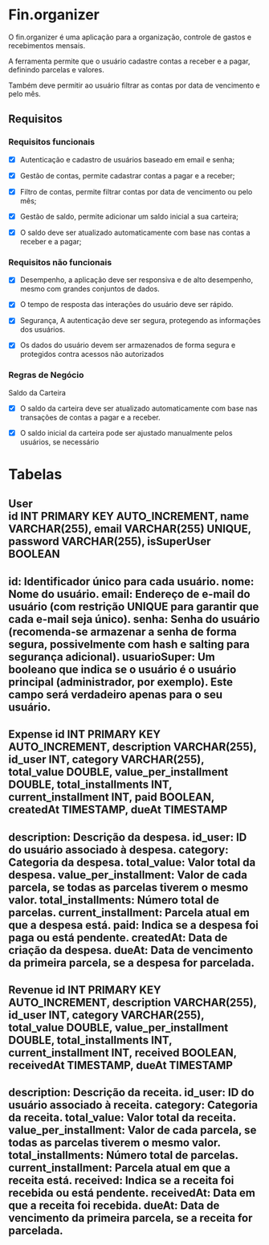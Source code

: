 # Fin.organizer

O fin.organizer é uma aplicação para a organização, controle de gastos e recebimentos mensais.

A ferramenta permite que o usuário cadastre contas a receber e a pagar, definindo parcelas e valores.

Também deve permitir ao usuário filtrar as contas por data de vencimento e pelo mês.


## Requisitos

### Requisitos funcionais

- [x] Autenticação e cadastro de usuários baseado em email e senha;
- [x] Gestão de contas, permite cadastrar contas a pagar e a receber;
- [x] Filtro de contas, permite filtrar contas por data de vencimento ou pelo mês;
- [x] Gestão de saldo, permite adicionar um saldo inicial a sua carteira;
- [x] O saldo deve ser atualizado automaticamente com base nas contas a receber e a pagar;


### Requisitos não funcionais

- [x] Desempenho, a aplicação deve ser responsiva e de alto desempenho, mesmo com grandes conjuntos de dados.
- [x] O tempo de resposta das interações do usuário deve ser rápido.
- [x] Segurança, A autenticação deve ser segura, protegendo as informações dos usuários.
- [x] Os dados do usuário devem ser armazenados de forma segura e protegidos contra acessos não autorizados


### Regras de Negócio

Saldo da Carteira
- [x] O saldo da carteira deve ser atualizado automaticamente com base nas transações de contas a pagar e a receber.
- [x] O saldo inicial da carteira pode ser ajustado manualmente pelos usuários, se necessário



# Tabelas

User  
id INT PRIMARY KEY AUTO_INCREMENT,
name VARCHAR(255),
email VARCHAR(255) UNIQUE,
password VARCHAR(255),
isSuperUser BOOLEAN
--------------------------------
id: Identificador único para cada usuário.
nome: Nome do usuário.
email: Endereço de e-mail do usuário (com restrição UNIQUE para garantir que cada e-mail seja único).
senha: Senha do usuário (recomenda-se armazenar a senha de forma segura, possivelmente com hash e salting para segurança adicional).
usuarioSuper: Um booleano que indica se o usuário é o usuário principal (administrador, por exemplo). Este campo será verdadeiro apenas para o seu usuário.
------------------------------------

Expense
id INT PRIMARY KEY AUTO_INCREMENT,
description VARCHAR(255),
id_user INT,
category VARCHAR(255),
total_value DOUBLE,
value_per_installment DOUBLE,
total_installments INT,
current_installment INT,
paid BOOLEAN,
createdAt TIMESTAMP,
dueAt TIMESTAMP 
-------------------------------------------
description: Descrição da despesa.
id_user: ID do usuário associado à despesa.
category: Categoria da despesa.
total_value: Valor total da despesa.
value_per_installment: Valor de cada parcela, se todas as parcelas tiverem o mesmo valor.
total_installments: Número total de parcelas.
current_installment: Parcela atual em que a despesa está.
paid: Indica se a despesa foi paga ou está pendente.
createdAt: Data de criação da despesa.
dueAt: Data de vencimento da primeira parcela, se a despesa for parcelada.
------------------------------------------------


Revenue
id INT PRIMARY KEY AUTO_INCREMENT,
description VARCHAR(255),
id_user INT,
category VARCHAR(255),
total_value DOUBLE,
value_per_installment DOUBLE,
total_installments INT,
current_installment INT,
received BOOLEAN,
receivedAt TIMESTAMP,
dueAt TIMESTAMP
---------------------------------------------------
description: Descrição da receita.
id_user: ID do usuário associado à receita.
category: Categoria da receita.
total_value: Valor total da receita.
value_per_installment: Valor de cada parcela, se todas as parcelas tiverem o mesmo valor.
total_installments: Número total de parcelas.
current_installment: Parcela atual em que a receita está.
received: Indica se a receita foi recebida ou está pendente.
receivedAt: Data em que a receita foi recebida.
dueAt: Data de vencimento da primeira parcela, se a receita for parcelada.
---------------------------------------------------

